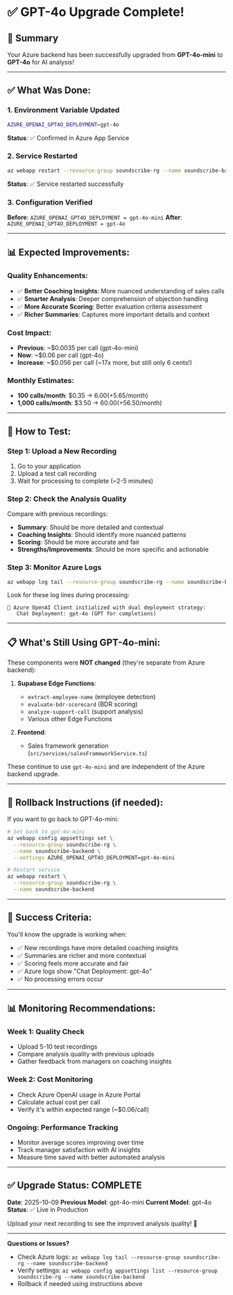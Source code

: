 # ✅ GPT-4o Upgrade Complete!

## 🎉 Summary

Your Azure backend has been successfully upgraded from **GPT-4o-mini** to **GPT-4o** for AI analysis!

---

## ✅ What Was Done:

### 1. Environment Variable Updated
```bash
AZURE_OPENAI_GPT4O_DEPLOYMENT=gpt-4o
```
**Status**: ✅ Confirmed in Azure App Service

### 2. Service Restarted
```bash
az webapp restart --resource-group soundscribe-rg --name soundscribe-backend
```
**Status**: ✅ Service restarted successfully

### 3. Configuration Verified
**Before**: `AZURE_OPENAI_GPT4O_DEPLOYMENT = gpt-4o-mini`
**After**: `AZURE_OPENAI_GPT4O_DEPLOYMENT = gpt-4o`

---

## 📊 Expected Improvements:

### Quality Enhancements:
- ✅ **Better Coaching Insights**: More nuanced understanding of sales calls
- ✅ **Smarter Analysis**: Deeper comprehension of objection handling
- ✅ **More Accurate Scoring**: Better evaluation criteria assessment
- ✅ **Richer Summaries**: Captures more important details and context

### Cost Impact:
- **Previous**: ~$0.0035 per call (gpt-4o-mini)
- **Now**: ~$0.06 per call (gpt-4o)
- **Increase**: ~$0.056 per call (~17x more, but still only 6 cents!)

### Monthly Estimates:
- **100 calls/month**: $0.35 → $6.00 (+$5.65/month)
- **1,000 calls/month**: $3.50 → $60.00 (+$56.50/month)

---

## 🧪 How to Test:

### Step 1: Upload a New Recording
1. Go to your application
2. Upload a test call recording
3. Wait for processing to complete (~2-5 minutes)

### Step 2: Check the Analysis Quality
Compare with previous recordings:
- **Summary**: Should be more detailed and contextual
- **Coaching Insights**: Should identify more nuanced patterns
- **Scoring**: Should be more accurate and fair
- **Strengths/Improvements**: Should be more specific and actionable

### Step 3: Monitor Azure Logs
```bash
az webapp log tail --resource-group soundscribe-rg --name soundscribe-backend
```

Look for these log lines during processing:
```
🤖 Azure OpenAI Client initialized with dual deployment strategy:
   Chat Deployment: gpt-4o (GPT for completions)
```

---

## 📋 What's Still Using GPT-4o-mini:

These components were **NOT changed** (they're separate from Azure backend):

1. **Supabase Edge Functions**:
   - `extract-employee-name` (employee detection)
   - `evaluate-bdr-scorecard` (BDR scoring)
   - `analyze-support-call` (support analysis)
   - Various other Edge Functions

2. **Frontend**:
   - Sales framework generation (`src/services/salesFrameworkService.ts`)

These continue to use `gpt-4o-mini` and are independent of the Azure backend upgrade.

---

## 🔄 Rollback Instructions (if needed):

If you want to go back to GPT-4o-mini:

```bash
# Set back to gpt-4o-mini
az webapp config appsettings set \
  --resource-group soundscribe-rg \
  --name soundscribe-backend \
  --settings AZURE_OPENAI_GPT4O_DEPLOYMENT=gpt-4o-mini

# Restart service
az webapp restart \
  --resource-group soundscribe-rg \
  --name soundscribe-backend
```

---

## 🎯 Success Criteria:

You'll know the upgrade is working when:
- ✅ New recordings have more detailed coaching insights
- ✅ Summaries are richer and more contextual
- ✅ Scoring feels more accurate and fair
- ✅ Azure logs show "Chat Deployment: gpt-4o"
- ✅ No processing errors occur

---

## 📊 Monitoring Recommendations:

### Week 1: Quality Check
- Upload 5-10 test recordings
- Compare analysis quality with previous uploads
- Gather feedback from managers on coaching insights

### Week 2: Cost Monitoring
- Check Azure OpenAI usage in Azure Portal
- Calculate actual cost per call
- Verify it's within expected range (~$0.06/call)

### Ongoing: Performance Tracking
- Monitor average scores improving over time
- Track manager satisfaction with AI insights
- Measure time saved with better automated analysis

---

## ✅ Upgrade Status: COMPLETE

**Date**: 2025-10-09
**Previous Model**: gpt-4o-mini
**Current Model**: gpt-4o
**Status**: ✅ Live in Production

Upload your next recording to see the improved analysis quality! 🚀

---

**Questions or Issues?**
- Check Azure logs: `az webapp log tail --resource-group soundscribe-rg --name soundscribe-backend`
- Verify settings: `az webapp config appsettings list --resource-group soundscribe-rg --name soundscribe-backend`
- Rollback if needed using instructions above
